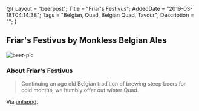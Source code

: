@{
 Layout = "beerpost";
 Title = "Friar's Festivus";
 AddedDate = "2019-03-18T04:14:38";
 Tags = "Belgian, Quad, Belgian Quad, Tavour";
 Description = "";
 }
 

## Friar's Festivus by Monkless Belgian Ales

![beer-pic]

### About Friar's Festivus

> Continuing an age old Belgian tradition of brewing steep beers for cold months, we humbly offer out winter Quad.

Via [untappd][untappd-url].

[untappd-url]: <https://untappd.com//b/monkless-belgian-ales-friar-s-festivus/2369567>
[beer-pic]: https://jasonpowley.com/assets/img/2019-03-18-friars-festivus.jpeg "Friar's Festivus by Monkless Belgian Ales"
